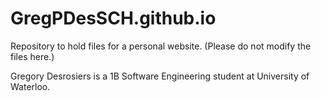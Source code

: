 # GregPDesSCH.github.io
Repository to hold files for a personal website. (Please do not modify the files here.)

Gregory Desrosiers is a 1B Software Engineering student at University of Waterloo.
